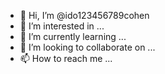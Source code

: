 - 👋 Hi, I’m @ido123456789cohen
- 👀 I’m interested in ...
- 🌱 I’m currently learning ...
- 💞️ I’m looking to collaborate on ...
- 📫 How to reach me ...

<!---
ido123456789cohen/ido123456789cohen is a ✨ special ✨ repository because its `README.md` (this file) appears on your GitHub profile.
You can click the Preview link to take a look at your changes.
--->
